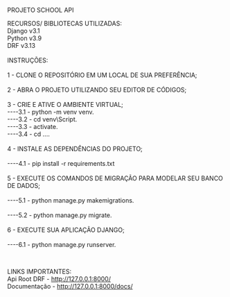 PROJETO SCHOOL API </br>

RECURSOS/ BIBLIOTECAS UTILIZADAS: </br>
Django v3.1</br>
Python v3.9</br>
DRF v3.13</br>
</br>
INSTRUÇÕES:</br>
</br>
1 - CLONE O REPOSITÓRIO EM UM LOCAL DE SUA PREFERÊNCIA;</br>
</br>
2 - ABRA O PROJETO UTILIZANDO SEU EDITOR DE CÓDIGOS;</br>
</br>
3 - CRIE E ATIVE O AMBIENTE VIRTUAL;</br>
----3.1 - python -m venv venv.</br>
----3.2 - cd venv\Script.</br>
----3.3 - activate.</br>
----3.4 - cd ..\..</br>
</br>
4 - INSTALE AS DEPENDÊNCIAS DO PROJETO;</br>
</br>
----4.1 - pip install -r requirements.txt</br>
</br>
5 - EXECUTE OS COMANDOS DE MIGRAÇÃO PARA MODELAR SEU BANCO DE DADOS;</br>
</br>
----5.1 - python manage.py makemigrations.</br>
</br>
----5.2 - python manage.py migrate.</br>
</br>
6 - EXECUTE SUA APLICAÇÃO DJANGO;</br>
</br>
----6.1 - python manage.py runserver.</br>

</br>

LINKS IMPORTANTES:</br>
Api Root DRF - http://127.0.0.1:8000/</br>
Documentação - http://127.0.0.1:8000/docs/</br>
